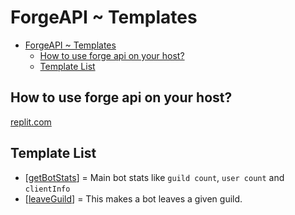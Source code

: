 # ForgeAPI ~ Templates

- [ForgeAPI ~ Templates](#forgeapi--templates)
  - [How to use forge api on your host?](#how-to-use-forge-api-on-your-host)
  - [Template List](#template-list)

## How to use forge api on your host?

[replit.com]

## Template List

- [[getBotStats]] = Main bot stats like `guild count`, `user count` and `clientInfo`
- [[leaveGuild]] = This makes a bot leaves a given guild.

[getBotStats]: ./templates/getBotStats/
[leaveGuild]: ./templates/leaveGuild/
[replit.com]: ./hosts/replit
